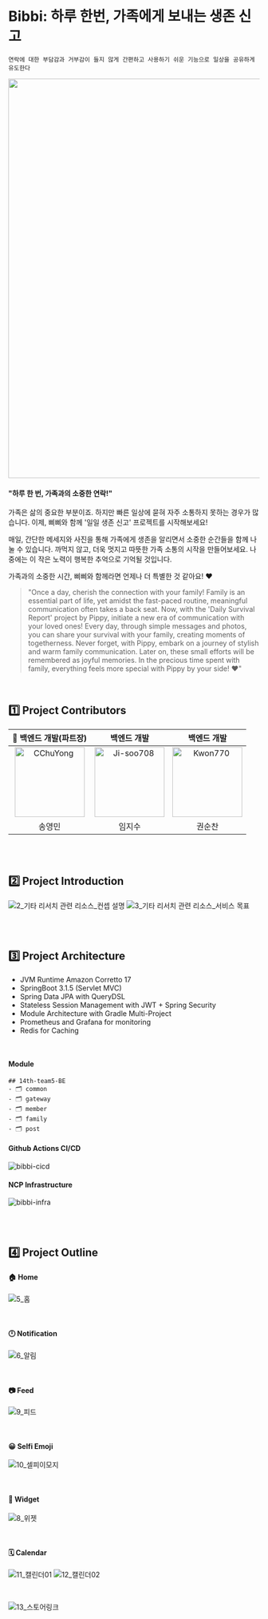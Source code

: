 # Bibbi: 하루 한번, 가족에게 보내는 생존 신고

` 연락에 대한 부담감과 거부감이 들지 않게
간편하고 사용하기 쉬운 기능으로
일상을 공유하게 유도한다 `


<img src = "https://github.com/depromeet/14th-team5-BE/assets/69844138/6e9f141e-7f41-4f4f-b2dd-4ce040ef351d" width = "800" />

<br />


#### "하루 한 번, 가족과의 소중한 연락!"

가족은 삶의 중요한 부분이죠. 하지만 빠른 일상에 묻혀 자주 소통하지 못하는 경우가 많습니다. 이제, 삐삐와 함께 '일일 생존 신고' 프로젝트를 시작해보세요!

매일, 간단한 메세지와 사진을 통해 가족에게 생존을 알리면서 소중한 순간들을 함께 나눌 수 있습니다. 까먹지 않고, 더욱 멋지고 따뜻한 가족 소통의 시작을 만들어보세요. 나중에는 이 작은 노력이 행복한 추억으로 기억될 것입니다.

가족과의 소중한 시간, 삐삐와 함께라면 언제나 더 특별한 것 같아요! ❤️


> "Once a day, cherish the connection with your family!
Family is an essential part of life, yet amidst the fast-paced routine, meaningful communication often takes a back seat. Now, with the 'Daily Survival Report' project by Pippy, initiate a new era of communication with your loved ones!
Every day, through simple messages and photos, you can share your survival with your family, creating moments of togetherness. Never forget, with Pippy, embark on a journey of stylish and warm family communication. Later on, these small efforts will be remembered as joyful memories.
In the precious time spent with family, everything feels more special with Pippy by your side! ❤️"


<br />

## 1️⃣ Project Contributors
| 👑 백엔드 개발(파트장) | 백엔드 개발 | 백엔드 개발 |
|:--:|:--:|:--:|
| <a href="https://github.com/cchuyong"><img src="https://avatars.githubusercontent.com/u/67673493?v=4" width="140px;" alt="CChuYong"/> | <a href="https://github.com/Ji-soo708"><img src="https://avatars.githubusercontent.com/u/69844138?v=4" width="140px;" alt="Ji-soo708"/>  | <a href="https://github.com/Kwon770"><img src="https://avatars.githubusercontent.com/u/49567744?v=4" width="140px;" alt="Kwon770"/> |
| 송영민 | 임지수 | 권순찬 |

<br/><br/>

## 2️⃣ Project Introduction
![2_기타 리서치 관련 리소스_컨셉 설명](https://github.com/depromeet/14th-team5-BE/assets/69844138/15b4e672-7c0b-443f-8225-02f75977aea3)
![3_기타 리서치 관련 리소스_서비스 목표](https://github.com/depromeet/14th-team5-BE/assets/69844138/9e779894-8ce1-45ea-9630-e7137153179c)

<br/><br/>


## 3️⃣ Project Architecture

- JVM Runtime Amazon Corretto 17
- SpringBoot 3.1.5 (Servlet MVC)
- Spring Data JPA with QueryDSL
- Stateless Session Management with JWT + Spring Security
- Module Architecture with Gradle Multi-Project
- Prometheus and Grafana for monitoring
- Redis for Caching 
<br/>

#### Module
```
## 14th-team5-BE
- 🗂️ common
- 🗂️ gateway
- 🗂️ member
- 🗂️ family
- 🗂️ post

```

#### Github Actions CI/CD
![bibbi-cicd](https://github.com/depromeet/14th-team5-BE/assets/49567744/3e6241fb-64c6-4fa2-9b17-e5eeda12be04)
<br/>

#### NCP Infrastructure
![bibbi-infra](https://github.com/depromeet/14th-team5-BE/assets/49567744/4d99254b-02ba-4ceb-9d24-853881b1b282)

<br /><br />


## 4️⃣ Project Outline

#### 🏠 Home
![5_홈](https://github.com/depromeet/14th-team5-BE/assets/69844138/60d61db6-ddff-4798-997c-e2c2a3e2745a)

<br />

#### 🕛 Notification
![6_알림](https://github.com/depromeet/14th-team5-BE/assets/69844138/323588d0-c121-4e31-9ddb-f873ee562750)

<br />

#### 📷 Feed
![9_피드](https://github.com/depromeet/14th-team5-BE/assets/69844138/03ff3a85-1e6a-4111-b56f-228455a9481b)

<br />

#### 😀 Selfi Emoji
![10_셀피이모지](https://github.com/depromeet/14th-team5-BE/assets/69844138/738bad41-92b3-4603-8d94-2acf27d7c3d4)

<br />

#### 📱 Widget
![8_위젯](https://github.com/depromeet/14th-team5-BE/assets/69844138/a9b888ff-4a1a-4090-8839-1c338dfb2ec5)

<br />

#### 🗓️ Calendar
![11_캘린더01](https://github.com/depromeet/14th-team5-BE/assets/69844138/758d55c1-c3df-40ed-9a64-6b687471e1ef)
![12_캘린더02](https://github.com/depromeet/14th-team5-BE/assets/69844138/df03db42-f9cc-4443-98a2-2936be947003)

<br/>

![13_스토어링크](https://github.com/depromeet/14th-team5-BE/assets/69844138/bbb592ac-2d1a-48dc-9945-707464ddd95f)


